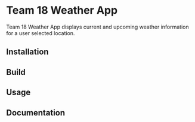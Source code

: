 #  Team 18 Weather App

Team 18 Weather App displays current and upcoming weather information for a user selected location.

## Installation

## Build

## Usage

## Documentation